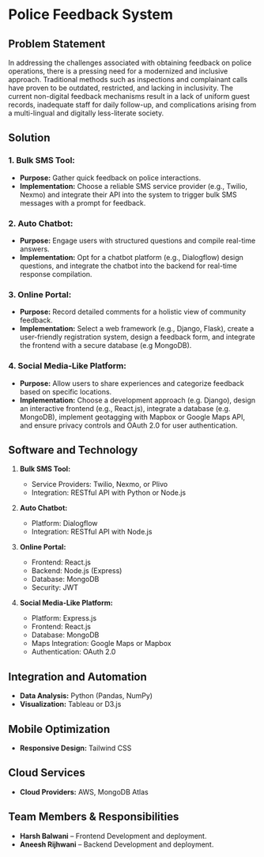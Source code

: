 # Police Feedback System

## Problem Statement

In addressing the challenges associated with obtaining feedback on police operations, there is a pressing need for a modernized and inclusive approach. Traditional methods such as inspections and complainant calls have proven to be outdated, restricted, and lacking in inclusivity. The current non-digital feedback mechanisms result in a lack of uniform guest records, inadequate staff for daily follow-up, and complications arising from a multi-lingual and digitally less-literate society.

## Solution

### 1. Bulk SMS Tool:

- **Purpose:** Gather quick feedback on police interactions.
- **Implementation:** Choose a reliable SMS service provider (e.g., Twilio, Nexmo) and integrate their API into the system to trigger bulk SMS messages with a prompt for feedback.

### 2. Auto Chatbot:

- **Purpose:** Engage users with structured questions and compile real-time answers.
- **Implementation:** Opt for a chatbot platform (e.g., Dialogflow) design questions, and integrate the chatbot into the backend for real-time response compilation.

### 3. Online Portal:

- **Purpose:** Record detailed comments for a holistic view of community feedback.
- **Implementation:** Select a web framework (e.g., Django, Flask), create a user-friendly registration system, design a feedback form, and integrate the frontend with a secure database (e.g MongoDB).

### 4. Social Media-Like Platform:

- **Purpose:** Allow users to share experiences and categorize feedback based on specific locations.
- **Implementation:** Choose a development approach (e.g. Django), design an interactive frontend (e.g., React.js), integrate a database (e.g. MongoDB), implement geotagging with Mapbox or Google Maps API, and ensure privacy controls and OAuth 2.0 for user authentication.

## Software and Technology

1. **Bulk SMS Tool:**
   - Service Providers: Twilio, Nexmo, or Plivo
   - Integration: RESTful API with Python or Node.js

2. **Auto Chatbot:**
   - Platform: Dialogflow
   - Integration: RESTful API with Node.js

3. **Online Portal:**
   - Frontend: React.js
   - Backend: Node.js (Express)
   - Database: MongoDB
   - Security: JWT

4. **Social Media-Like Platform:**
   - Platform: Express.js
   - Frontend: React.js
   - Database: MongoDB
   - Maps Integration: Google Maps or Mapbox
   - Authentication: OAuth 2.0

## Integration and Automation

- **Data Analysis:** Python (Pandas, NumPy)
- **Visualization:** Tableau or D3.js

## Mobile Optimization

- **Responsive Design:**  Tailwind CSS

## Cloud Services

- **Cloud Providers:** AWS, MongoDB Atlas

## Team Members & Responsibilities

- **Harsh Balwani** – Frontend Development and deployment.
- **Aneesh Rijhwani** – Backend Development and deployment.



